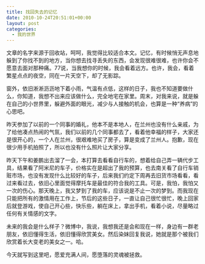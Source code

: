 ```yaml
---
title: 找回失去的记忆
date: 2010-10-24T20:51:01+00:00
layout: post
categories:
  - 我的世界
---
```

文章的名字来源于回收站，呵呵，我觉得比较适合本文。记忆，有时候悄无声息地躲到了你找不到的地方，当你想去找寻丢失的东西，会发现很难很难，也许你会不愿意去面对那种痛。77说，当我想你的时候，我会看着远方。也许，我会，看着繁星点点的夜空，同在一片天空下，却了无影踪。

窗外，依旧淅淅沥沥地下着小雨，气温有点低，这样的日子，我也不知道要做什么，你知道，我想不出来应该做什么，完全地宅在家里。周末，对我来说，就是躲在自己的小世界里，躲避外面的眼光，减少与人接触的机会，也算是一种“养病”的心思吧。

昨天参加了以前的一个同事的婚礼，他本不是本地人，在兰州也没有什么亲戚，为了给他凑点热闹的气氛，我们以前的几个同事都去了，看着他幸福的样子，大家还是很开心的，一个人在兰州，很艰难地买了房子，算是变成了兰州人。抱歉，现在很少用手机拍照了，所以也没有什么照片让大家分享。

昨天下午和姜鹏出去溜了一会，本打算去看看自行车的，想着给自己弄一辆代步工具，结果看了阿米尼的车子，价格实在是超出了我的预算，也去南关看了自行车销赃市场，也没有发现什么比较好的车子，后来我们约定下周再去旧货市场看看，看过来看过去，依旧心里面觉得摩托车是最佳的符合我的工具。可是，我怕，我怕又一次的伤心。那天晚上，我又梦到了我的车，应该说是不止一次的梦到。而我现在只能把所有的激情用在工作上，节后的这些日子，一直让自己很忙很忙，晚上回家后就登游戏，使自己开心些，快乐些，躺在床上，拿出手机，看着小说，尽量略过任何有关情感的文字。
<!--more-->
未来的我会是什么样子？微博中，我说，我想我还是会和现在一样，身边有一群老朋友，依旧懂得生活，依旧懂得欣赏美女。然后染妹回复我说，她就是那个被我们欣赏着长大变老的美女之一。哈。

今天就写到这里吧，愿爱充满人间，愿堕落的灵魂被拯救。
